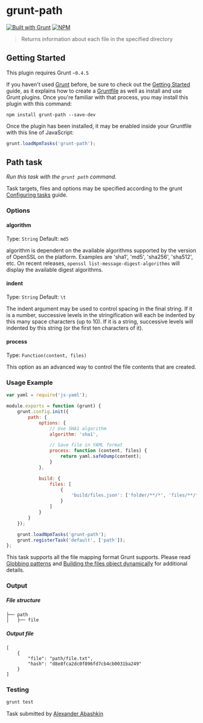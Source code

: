 # grunt-path

[![Built with Grunt](https://cdn.gruntjs.com/builtwith.png)](http://gruntjs.com/)
[![NPM](https://nodei.co/npm/docstring.png?downloads=true)](https://nodei.co/npm/docstring/)


> Returns information about each file in the specified directory

## Getting Started
This plugin requires Grunt `~0.4.5`

If you haven't used [Grunt](http://gruntjs.com/) before, be sure to check out the [Getting Started](http://gruntjs.com/getting-started) guide, as it explains how to create a [Gruntfile](http://gruntjs.com/sample-gruntfile) as well as install and use Grunt plugins. Once you're familiar with that process, you may install this plugin with this command:

```shell
npm install grunt-path --save-dev
```

Once the plugin has been installed, it may be enabled inside your Gruntfile with this line of JavaScript:

```js
grunt.loadNpmTasks('grunt-path');
```

## Path task
_Run this task with the `grunt path` command._

Task targets, files and options may be specified according to the grunt [Configuring tasks](http://gruntjs.com/configuring-tasks) guide.

### Options

#### algorithm
Type: `String`
Default: `md5`

algorithm is dependent on the available algorithms supported by the version of OpenSSL on the platform.
Examples are 'sha1', 'md5', 'sha256', 'sha512', etc. On recent releases, `openssl list-message-digest-algorithms` will display the available digest algorithms.


#### indent
Type: `String`
Default: `\t`

The indent argument may be used to control spacing in the final string. If it is a number, successive levels in the stringification will each be indented by this many space characters (up to 10). If it is a string, successive levels will indented by this string (or the first ten characters of it).


#### process
Type: `Function(content, files)`

This option as an advanced way to control the file contents that are created.


### Usage Example

```js
var yaml = require('js-yaml');

module.exports = function (grunt) {
	grunt.config.init({
		path: {
			options: {
				// Use SHA1 algorithm
				algorithm: 'sha1',

				// Save file in YAML format
				process: function (content, files) {
					return yaml.safeDump(content);
				}
			},

			build: {
				files: [
					{
						'build/files.json': ['folder/**/*', 'files/**/*.{js,css}']
					}
				]
			}
		}
	});

	grunt.loadNpmTasks('grunt-path');
	grunt.registerTask('default', ['path']);
};

```

This task supports all the file mapping format Grunt supports. Please read [Globbing patterns](http://gruntjs.com/configuring-tasks#globbing-patterns) and [Building the files object dynamically](http://gruntjs.com/configuring-tasks#building-the-files-object-dynamically) for additional details.


### Output

##### File structure

```
├── path
│   ├── file

```

##### Output file

```
[
	{
		"file": "path/file.txt",
		"hash": "d8e8fca2dc0f896fd7cb4cb0031ba249"
	}
]
```

### Testing

```js
grunt test
```


Task submitted by [Alexander Abashkin](https://github.com/monolithed)
